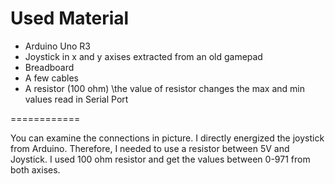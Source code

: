 **Used Material**
============
* Arduino Uno R3
* Joystick in x and y axises extracted from an old gamepad
* Breadboard
* A few cables
* A resistor (100 ohm) \\the value of resistor changes the max and min values read in Serial Port

============

You can examine the connections in picture. I directly energized the joystick from Arduino. Therefore, I needed to use a resistor between 5V and Joystick. I used 100 ohm resistor and get the values between 0-971 from both axises.
 


